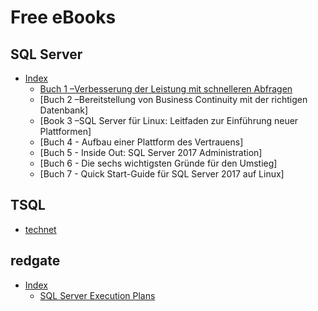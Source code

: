 # Free eBooks
## SQL Server
- [Index](https://info.microsoft.com/ww-thankyou-sql-server-technical-ebook-series.html?lcid=de-de)
  - [Buch 1 –Verbesserung der Leistung mit schnelleren Abfragen](https://clouddamcdnprodep.azureedge.net/gdc/1660390/original?ocid=mkto_eml_em596290a1la1)
  - [Buch 2 –Bereitstellung von Business Continuity mit der richtigen Datenbank]
  - [Book 3 –SQL Server für Linux: Leitfaden zur Einführung neuer Plattformen]
  - [Buch 4 - Aufbau einer Plattform des Vertrauens]
  - [Buch 5 - Inside Out: SQL Server 2017 Administration]
  - [Buch 6 - Die sechs wichtigsten Gründe für den Umstieg]
  - [Buch 7 - Quick Start-Guide für SQL Server 2017 auf Linux]
## TSQL
- [technet](https://social.technet.microsoft.com/wiki/contents/articles/29916.sql-and-transact-sql-free-e-books.aspx)

## redgate
- [Index](https://www.red-gate.com/hub/books/)
  - [SQL Server Execution Plans](https://www.red-gate.com/products/dba/sql-monitor/entrypage/execution-plans)
